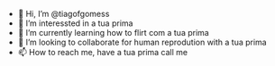 - 👋 Hi, I’m @tiagofgomess
- 👀 I’m interessted in a tua prima
- 🌱 I’m currently learning how to flirt com a tua prima
- 💞️ I’m looking to collaborate for human reprodution with a tua prima
- 📫 How to reach me, have a tua prima call me

<!---
tiagofgomess/tiagofgomess is a ✨ special ✨ repository because its `README.md` (this file) appears on your GitHub profile.
You can click the Preview link to take a look at your changes.
--->
